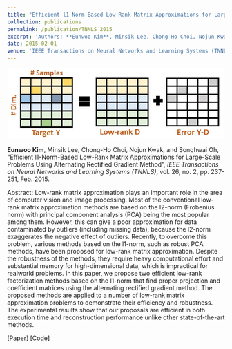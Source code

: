 ```yaml
---
title: "Efficient l1-Norm-Based Low-Rank Matrix Approximations for Large-Scale Problems Using Alternating Rectified Gradient Method"
collection: publications
permalink: /publication/TNNLS_2015
excerpt: 'Authors: **Eunwoo Kim**, Minsik Lee, Chong-Ho Choi, Nojun Kwak, and Songhwai Oh'
date: 2015-02-01
venue: 'IEEE Transactions on Neural Networks and Learning Systems (TNNLS)'
---
```

<img src='/images/tnnls.jpg' width="600">

**Eunwoo Kim**, Minsik Lee, Chong-Ho Choi, Nojun Kwak, and Songhwai Oh, “Efficient l1-Norm-Based Low-Rank Matrix Approximations for  Large-Scale Problems Using Alternating Rectified Gradient Method”, *IEEE Transactions on Neural Networks and Learning Systems (TNNLS)*, vol. 26, no. 2, pp. 237-251, Feb. 2015.

Abstract: Low-rank matrix approximation plays an important role in the area of computer vision and image processing. Most of the conventional low-rank matrix approximation methods are based on the l2-norm (Frobenius norm) with principal component analysis (PCA) being the most popular among them. However, this can give a poor approximation for data contaminated by outliers (including missing data), because the l2-norm exaggerates the negative effect of outliers. Recently, to overcome this problem, various methods based on the l1-norm, such as robust PCA methods, have been proposed for low-rank matrix approximation. Despite the robustness of the methods, they require heavy computational effort and substantial memory for high-dimensional data, which is impractical for realworld problems. In this paper, we propose two efficient low-rank factorization methods based on the l1-norm that find proper projection and coefficient matrices using the alternating rectified gradient method. The proposed methods are applied to a number of low-rank matrix approximation problems to demonstrate their efficiency and robustness. The experimental results show that our proposals are efficient in both execution time and reconstruction performance unlike other state-of-the-art methods.

[[Paper](https://ieeexplore.ieee.org/abstract/document/6784021)] [Code]
